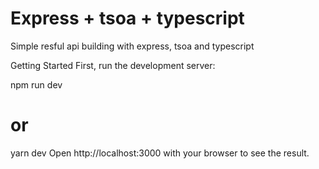 # Express + tsoa + typescript
Simple resful api building with express, tsoa and typescript

Getting Started
First, run the development server:

npm run dev
# or
yarn dev
Open http://localhost:3000 with your browser to see the result.
